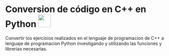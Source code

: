 # Conversion de código en C++ en Python <img height="40" src="https://raw.githubusercontent.com/vilcajoal/vilcajoal/master/assets/py.svg"> &nbsp; &nbsp;
Convertir los ejercioios realizados en el lenguaje de programacion de C++ a lenguaje de
programacion Python investigando y utilizando las funciones y librerias necesarias.
